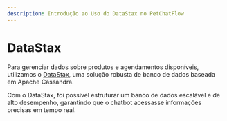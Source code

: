 ```yaml
---
description: Introdução ao Uso do DataStax no PetChatFlow
---
```


# DataStax

Para gerenciar dados sobre produtos e agendamentos disponíveis, utilizamos o [DataStax](https://docs.datastax.com/en/astra-db-serverless/index.html), uma solução robusta de banco de dados baseada em Apache Cassandra.

Com o DataStax, foi possível estruturar um banco de dados escalável e de alto desempenho, garantindo que o chatbot acessasse informações precisas em tempo real.&#x20;

<figure><img src="https://lh7-rt.googleusercontent.com/slidesz/AGV_vUc9_2KAvWx8mWWvS5O9nv4Mr0PkSSW2uzewuEtS75ot6hfTDD7u440Fe7bS8iLrXM4s_-UJ424f_PT8rXSzJnnlL6k43txaWRCVC6LfXj6-5X2GVFnLmLGbull3QJhumPs18oHRYKAO2jJdAp6741c_JIZY8yQ=s2048?key=T-aItCWDvdfDTD70vb_Pn3ym" alt=""><figcaption></figcaption></figure>
